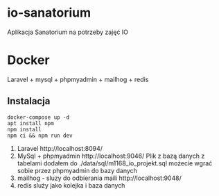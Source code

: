 # io-sanatorium
Aplikacja Sanatorium na potrzeby zajęć IO

# Docker
Laravel + mysql + phpmyadmin + mailhog + redis

## Instalacja
```
docker-compose up -d
apt install npm
npm install
npm ci && npm run dev
```

1. Laravel
   http://localhost:8094/
2. MySql + phpmyadmin
   http://localhost:9046/
Plik z bazą danych z tabelami dodałem do ./data/sql/m1168_io_projekt.sql możecie wgrać sobie przez phpmyadmin do bazy danych
3. mailhog - sluzy do odbierania maili
   http://localhost:9048/
4. redis sluży jako kolejka i baza danych
